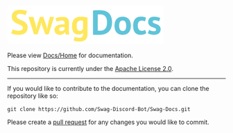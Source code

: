 ![enter image description here](Assets/DocsLogo.png)

Please view [Docs/Home](Docs/Home.md) for documentation. 

This repository is currently under the [Apache License 2.0](LICENSE).

---

If you would like to contribute to the documentation, you can clone the repository like so:
```
git clone https://github.com/Swag-Discord-Bot/Swag-Docs.git
```
Please create a [pull request](https://github.com/Swag-Discord-Bot/Swag-Docs/pulls) for any changes you would like to commit.

